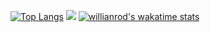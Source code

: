 [![Top Langs](https://github-readme-stats.vercel.app/api/top-langs/?username=jorazon&layout=compact&theme=synthwave&hide_border=true&include_all_commits=true&card_width=445&hide=dockerfile,batchfile,html,css,shell)](https://github.com/anuraghazra/github-readme-stats)
<img src="https://cattherapy.neocities.org/cat.gif">
[![willianrod's wakatime stats](https://github-readme-stats.vercel.app/api/wakatime?username=Jorazon&layout=compact&theme=synthwave&custom_title=Wakatime%20Two%20Week%20Stats&hide_border=true)](https://github.com/anuraghazra/github-readme-stats)


